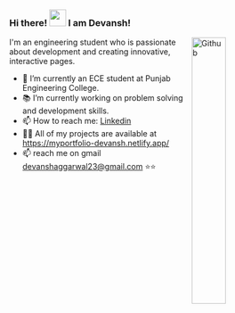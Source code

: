 <!--

## Hi there 👋
**devansh2311/devansh2311** is a ✨ _special_ ✨ repository because its `README.md` (this file) appears on your GitHub profile.

Here are some ideas to get you started:

- 🔭 I’m currently working on ...
- 🌱 I’m currently learning ...
- 👯 I’m looking to collaborate on ...
- 🤔 I’m looking for help with ...
- 💬 Ask me about ...
- 📫 How to reach me: ...
- 😄 Pronouns: ...
- ⚡ Fun fact: ...
-->
### Hi there! <img src="https://raw.githubusercontent.com/iampavangandhi/iampavangandhi/master/gifs/Hi.gif" width="30px"> I am Devansh!

<img width="35%" align="right" alt="Github" src="https://user-images.githubusercontent.com/48678280/88862734-4903af80-d201-11ea-968b-9c939d88a37c.gif" />

I'm an engineering student who is passionate about development and creating innovative, interactive pages.

- 🔭 I’m currently an ECE student at Punjab Engineering College.
- 📚 I’m currently working on problem solving and development skills.
- 📫 How to reach me: [Linkedin](https://www.linkedin.com/in/devansh-aggarwal-21809a257/)
- 👨‍💻 All of my projects are available at https://myportfolio-devansh.netlify.app/
- 📫 reach me on gmail devanshaggarwal23@gmail.com
⭐️⭐️
